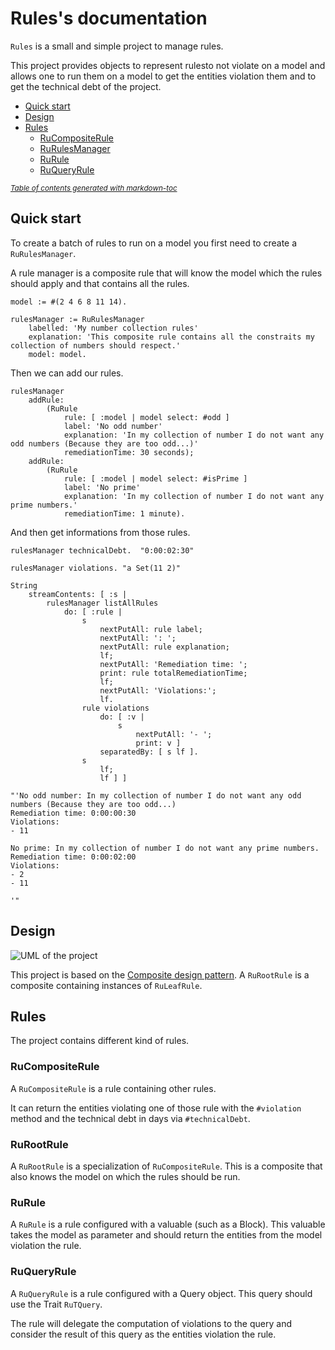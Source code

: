 # Rules's documentation

`Rules` is a small and simple project to manage rules. 

This project provides objects to represent rulesto not violate on a model and allows one to run them on a model to get the entities violation them and to get the technical debt of the project.


- [Quick start](#quick-start)
- [Design](#design)
- [Rules](#rules)
  * [RuCompositeRule](#rucompositerule)
  * [RuRulesManager](#rurulesmanager)
  * [RuRule](#rurule)
  * [RuQueryRule](#ruqueryrule)

<small><i><a href='http://ecotrust-canada.github.io/markdown-toc/'>Table of contents generated with markdown-toc</a></i></small>


## Quick start

To create a batch of rules to run on a model you first need to create a `RuRulesManager`.

A rule manager is a composite rule that will know the model which the rules should apply and that contains all the rules.

```Smalltalk
model := #(2 4 6 8 11 14).

rulesManager := RuRulesManager
	labelled: 'My number collection rules'
	explanation: 'This composite rule contains all the constraits my collection of numbers should respect.'
	model: model.
```

Then we can add our rules.

```Smalltalk
rulesManager
	addRule:
		(RuRule
			rule: [ :model | model select: #odd ]
			label: 'No odd number'
			explanation: 'In my collection of number I do not want any odd numbers (Because they are too odd...)'
			remediationTime: 30 seconds);
	addRule:
		(RuRule
			rule: [ :model | model select: #isPrime ]
			label: 'No prime'
			explanation: 'In my collection of number I do not want any prime numbers.'
			remediationTime: 1 minute).
```

And then get informations from those rules.

```Smalltalk
rulesManager technicalDebt.  "0:00:02:30"

rulesManager violations. "a Set(11 2)"

String
	streamContents: [ :s | 
		rulesManager listAllRules
			do: [ :rule | 
				s
					nextPutAll: rule label;
					nextPutAll: ': ';
					nextPutAll: rule explanation;
					lf;
					nextPutAll: 'Remediation time: ';
					print: rule totalRemediationTime;
					lf;
					nextPutAll: 'Violations:';
					lf.
				rule violations
					do: [ :v | 
						s
							nextPutAll: '- ';
							print: v ]
					separatedBy: [ s lf ].
				s
					lf;
					lf ] ]

"'No odd number: In my collection of number I do not want any odd numbers (Because they are too odd...)
Remediation time: 0:00:00:30
Violations:
- 11

No prime: In my collection of number I do not want any prime numbers.
Remediation time: 0:00:02:00
Violations:
- 2
- 11

'"
```

## Design

![UML of the project](uml.png?raw=true "UML of the project")

This project is based on the [Composite design pattern](https://en.wikipedia.org/wiki/Composite_pattern).
A `RuRootRule` is a composite containing instances of `RuLeafRule`.

## Rules

The project contains different kind of rules.

### RuCompositeRule 

A `RuCompositeRule` is a rule containing other rules.

It can return the entities violating one of those rule with the `#violation` method and the technical debt in days via `#technicalDebt`.

### RuRootRule

A `RuRootRule` is a specialization of `RuCompositeRule`. This is a composite that also knows the model on which the rules should be run. 

### RuRule

A `RuRule` is a rule configured with a valuable (such as a Block). This valuable takes the model as parameter and should return the entities from the model violation the rule.

### RuQueryRule

A `RuQueryRule` is a rule configured with a Query object. This query should use the Trait `RuTQuery`. 

The rule will delegate the computation of violations to the query and consider the result of this query as the entities violation the rule.

